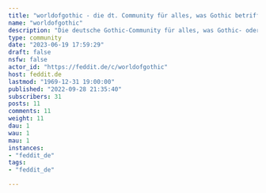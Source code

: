 ```yaml
---
title: "worldofgothic - die dt. Community für alles, was Gothic betrifft..." 
name: "worldofgothic"
description: "Die deutsche Gothic-Community für alles, was Gothic- oder Risen- oder Elex- Bezug hat (PiranhaBytes-Spiele)! Regeln- Ein respektvoller Umgang miteinander ist das A und O in einer Online-Community. Auch hier gilt die [Chatiquette](https://de.wikipedia.org/wiki/Netiquette#Chat).[Gothic Wiki](https://gothic.fandom.com/wiki/Gothic_Wiki)- Erfahre mehr über das Spiel im Wiki.und im [WoG-Forum](https://worldofgothic.de)."
type: community
date: "2023-06-19 17:59:29"
draft: false
nsfw: false
actor_id: "https://feddit.de/c/worldofgothic"
host: feddit.de
lastmod: "1969-12-31 19:00:00"
published: "2022-09-28 21:35:40"
subscribers: 31
posts: 11
comments: 11
weight: 11
dau: 1
wau: 1
mau: 1
instances:
- "feddit_de"
tags: 
- "feddit_de"

---
```

